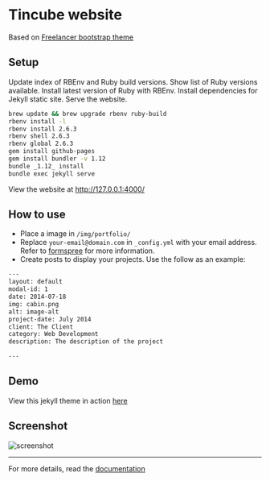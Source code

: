 Tincube website
=========================

Based on [Freelancer bootstrap theme](http://startbootstrap.com/template-overviews/freelancer/)

## Setup

Update index of RBEnv and Ruby build versions. Show list of Ruby versions available. Install latest version of Ruby with RBEnv. Install dependencies for Jekyll static site. Serve the website.
```bash
brew update && brew upgrade rbenv ruby-build
rbenv install -l
rbenv install 2.6.3
rbenv shell 2.6.3
rbenv global 2.6.3
gem install github-pages
gem install bundler -v 1.12
bundle _1.12_ install
bundle exec jekyll serve
```

View the website at http://127.0.0.1:4000/

## How to use
 - Place a image in `/img/portfolio/`
 - Replace `your-email@domain.com` in `_config.yml` with your email address. Refer to [formspree](http://formspree.io/) for more information.
 - Create posts to display your projects. Use the follow as an example:
```txt
---
layout: default
modal-id: 1
date: 2014-07-18
img: cabin.png
alt: image-alt
project-date: July 2014
client: The Client
category: Web Development
description: The description of the project

---
```

## Demo
View this jekyll theme in action [here](https://jeromelachaud.github.io/freelancer-theme)

## Screenshot
![screenshot](https://raw.githubusercontent.com/jeromelachaud/freelancer-theme/master/screenshot.png)

---------
For more details, read the [documentation](http://jekyllrb.com/)

